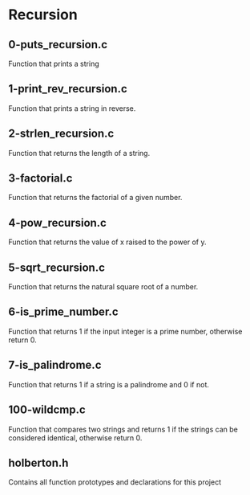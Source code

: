 # Recursion
## 0-puts_recursion.c
Function that prints a string
## 1-print_rev_recursion.c
Function that prints a string in reverse.
## 2-strlen_recursion.c
Function that returns the length of a string.
## 3-factorial.c
Function that returns the factorial of a given number.
## 4-pow_recursion.c
Function that returns the value of x raised to the power of y.
## 5-sqrt_recursion.c
Function that returns the natural square root of a number.
## 6-is_prime_number.c
Function that returns 1 if the input integer is a prime number, otherwise return 0.
## 7-is_palindrome.c
Function that returns 1 if a string is a palindrome and 0 if not.
## 100-wildcmp.c
Function that compares two strings and returns 1 if the strings can be considered identical, otherwise return 0.
## holberton.h
Contains all function prototypes and declarations for this project
